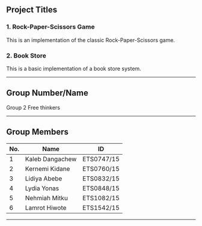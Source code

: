 
## Project Titles 

### 1. **Rock-Paper-Scissors Game**
This is an implementation of the classic Rock-Paper-Scissors game.

### 2. **Book Store**
This is a basic implementation of a book store system.

---

## Group Number/Name 
Group 2
Free thinkers 

---
## Group Members

| **No.** | **Name**           | **ID**         |
|---------|---------------------|----------------|
| 1       | Kaleb Dangachew     | ETS0747/15     |
| 2       | Kernemi Kidane      | ETS0760/15     |
| 3       | Lidiya Abebe        | ETS0832/15     |
| 4       | Lydia Yonas         | ETS0848/15     |
| 5       | Nehmiah Mitku       | ETS1082/15     |
| 6       | Lamrot Hiwote       | ETS1542/15     |




---

